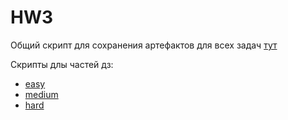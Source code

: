 # HW3

Общий скрипт для сохранения артефактов для всех задач [тут](solve_tasks.py)

Скрипты длы частей дз:

+ [easy](matrix.py)
+ [medium](matrix_mixin.py)
+ [hard](hashed_matrix.py)


